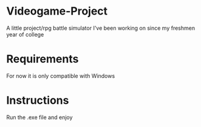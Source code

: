 # Videogame-Project
A little project/rpg battle simulator I've been working on since my freshmen year of college

# Requirements
For now it is only compatible with Windows

# Instructions
Run the .exe file and enjoy
